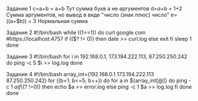 Задание 1
c=a+b = a+b Тут сумма букв а не аргументов
d=$a+$b = 1+2 Сумма аргументов, но вывод в виде "число (знак плюс) число"
e=$(($a+$b)) = 3 Нормальная сумма

Задание 2
#!/bin/bash
while ((1==1))
  do
    curl google.com #https://localhost:4757
    if (($? != 0))
      then
      date >> curl.log
      else exit
    fi
  sleep 1
done

Задание 3
#!/bin/bash
  for i in 192.168.0.1, 173.194.222.113, 87.250.250.242
    do
      ping -c 5 $i >> log.log
    done

Задание 4
#!/bin/bash
array_int=(192.168.0.1 173.194.222.113 87.250.250.242)
  for ((b=1; b<=5; b++))
    do
    for a in ${array_int[@]}
      do
        ping -c 1 $a
        if (($? !=0))
        then
        echo $a >> error.log
        else ping -c 1 $a >> log.log
        fi
      done
    done
